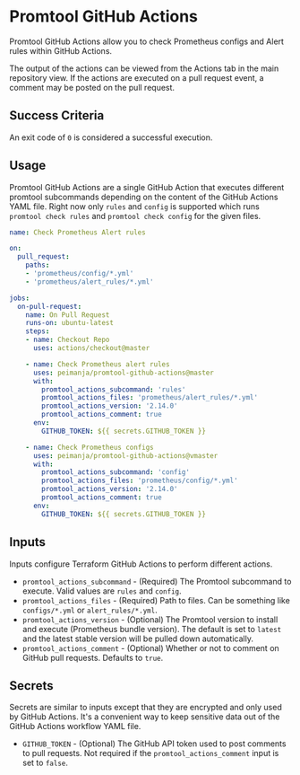 # Promtool GitHub Actions

Promtool GitHub Actions allow you to check Prometheus configs and Alert rules within GitHub Actions.

The output of the actions can be viewed from the Actions tab in the main repository view. If the actions are executed on a pull request event, a comment may be posted on the pull request.

## Success Criteria

An exit code of `0` is considered a successful execution.

## Usage

Promtool GitHub Actions are a single GitHub Action that executes different promtool subcommands depending on the content of the GitHub Actions YAML file. Right now only `rules` and `config` is supported which runs `promtool check rules` and `promtool check config` for the given files.

```yaml
name: Check Prometheus Alert rules

on:
  pull_request:
    paths:
    - 'prometheus/config/*.yml'
    - 'prometheus/alert_rules/*.yml'

jobs:
  on-pull-request:
    name: On Pull Request
    runs-on: ubuntu-latest
    steps:
    - name: Checkout Repo
      uses: actions/checkout@master

    - name: Check Prometheus alert rules
      uses: peimanja/promtool-github-actions@master
      with:
        promtool_actions_subcommand: 'rules'
        promtool_actions_files: 'prometheus/alert_rules/*.yml'
        promtool_actions_version: '2.14.0'
        promtool_actions_comment: true
      env:
        GITHUB_TOKEN: ${{ secrets.GITHUB_TOKEN }}

    - name: Check Prometheus configs
      uses: peimanja/promtool-github-actions@vmaster
      with:
        promtool_actions_subcommand: 'config'
        promtool_actions_files: 'prometheus/config/*.yml'
        promtool_actions_version: '2.14.0'
        promtool_actions_comment: true
      env:
        GITHUB_TOKEN: ${{ secrets.GITHUB_TOKEN }}

```

## Inputs

Inputs configure Terraform GitHub Actions to perform different actions.

* `promtool_actions_subcommand` - (Required) The Promtool subcommand to execute. Valid values are `rules` and `config`.
* `promtool_actions_files` - (Required) Path to files. Can be something like `configs/*.yml` or `alert_rules/*.yml`. 
* `promtool_actions_version` - (Optional) The Promtool version to install and execute (Prometheus bundle version). The default is set to `latest` and the latest stable version will be pulled down automatically.
* `promtool_actions_comment` - (Optional) Whether or not to comment on GitHub pull requests. Defaults to `true`.

## Secrets

Secrets are similar to inputs except that they are encrypted and only used by GitHub Actions. It's a convenient way to keep sensitive data out of the GitHub Actions workflow YAML file.

* `GITHUB_TOKEN` - (Optional) The GitHub API token used to post comments to pull requests. Not required if the `promtool_actions_comment` input is set to `false`.
